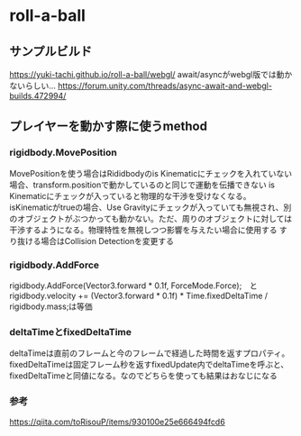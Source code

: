 # roll-a-ball

## サンプルビルド
https://yuki-tachi.github.io/roll-a-ball/webgl/
await/asyncがwebgl版では動かないらしい...
https://forum.unity.com/threads/async-await-and-webgl-builds.472994/

## プレイヤーを動かす際に使うmethod

### rigidbody.MovePosition
MovePositionを使う場合はRididbodyのis Kinematicにチェックを入れていない場合、transform.positionで動かしているのと同じで運動を伝播できない
is Kinematicにチェックが入っていると物理的な干渉を受けなくなる。
isKinematicがtrueの場合、Use Gravityにチェックが入っていても無視され、別のオブジェクトがぶつかっても動かない。ただ、周りのオブジェクトに対しては干渉するようになる。物理特性を無視しつつ影響を与えたい場合に使用する
すり抜ける場合はCollision Detectionを変更する

### rigidbody.AddForce
rigidbody.AddForce(Vector3.forward * 0.1f, ForceMode.Force);　と rigidbody.velocity += (Vector3.forward * 0.1f) * Time.fixedDeltaTime / rigidbody.mass;は等価

### deltaTimeとfixedDeltaTime
deltaTimeは直前のフレームと今のフレームで経過した時間を返すプロパティ。fixedDeltaTimeは固定フレーム秒を返すfixedUpdate内でdeltaTimeを呼ぶと、fixedDeltaTimeと同値になる。なのでどちらを使っても結果はおなじになる

### 参考
https://qiita.com/toRisouP/items/930100e25e666494fcd6
